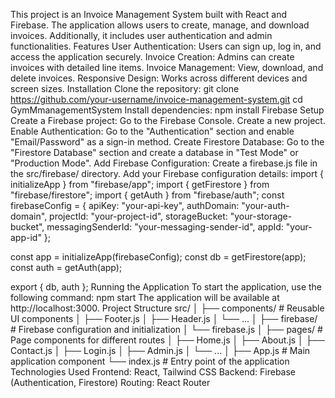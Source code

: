 This project is an Invoice Management System built with React and Firebase. The application allows users to create, manage, and download invoices. Additionally, it includes user authentication and admin functionalities.
Features
User Authentication: Users can sign up, log in, and access the application securely.
Invoice Creation: Admins can create invoices with detailed line items.
Invoice Management: View, download, and delete invoices.
Responsive Design: Works across different devices and screen sizes.
Installation
Clone the repository:
git clone https://github.com/your-username/invoice-management-system.git
cd GymMmanagementSystem
Install dependencies:
npm install
Firebase Setup
Create a Firebase project:
Go to the Firebase Console.
Create a new project.
Enable Authentication:
Go to the "Authentication" section and enable "Email/Password" as a sign-in method.
Create Firestore Database:
Go to the "Firestore Database" section and create a database in "Test Mode" or "Production Mode".
Add Firebase Configuration:
Create a firebase.js file in the src/firebase/ directory.
Add your Firebase configuration details:
import { initializeApp } from "firebase/app";
import { getFirestore } from "firebase/firestore";
import { getAuth } from "firebase/auth";
const firebaseConfig = {
  apiKey: "your-api-key",
  authDomain: "your-auth-domain",
  projectId: "your-project-id",
  storageBucket: "your-storage-bucket",
  messagingSenderId: "your-messaging-sender-id",
  appId: "your-app-id"
};

const app = initializeApp(firebaseConfig);
const db = getFirestore(app);
const auth = getAuth(app);

export { db, auth };
Running the Application
To start the application, use the following command:
npm start
The application will be available at http://localhost:3000.
Project Structure
src/
│
├── components/             # Reusable UI components
│   ├── Footer.js
│   ├── Header.js
│   └── ...
│
├── firebase/               # Firebase configuration and initialization
│   └── firebase.js
│
├── pages/                  # Page components for different routes
│   ├── Home.js
│   ├── About.js
│   ├── Contact.js
│   ├── Login.js
│   ├── Admin.js
│   └── ...
│
├── App.js                  # Main application component
└── index.js                # Entry point of the application
Technologies Used
Frontend: React, Tailwind CSS
Backend: Firebase (Authentication, Firestore)
Routing: React Router
